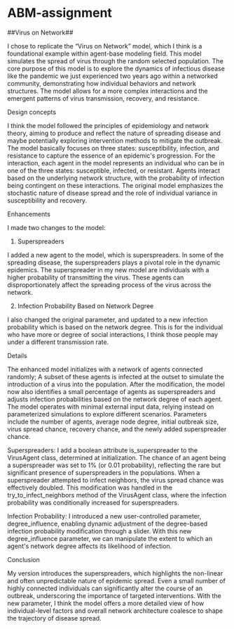 # ABM-assignment

##Virus on Network##


I chose to replicate the “Virus on Network” model, which I think is a foundational example within agent-base modeling field. This model simulates the spread of virus through the random selected population. The core purpose of this model is to explore the dynamics of infectious disease like the pandemic we just experienced two years ago within a networked community, demonstrating how individual behaviors and network structures. The model allows for a more complex interactions and the emergent patterns of virus transmission, recovery, and resistance.

Design concepts

I think the model followed the principles of epidemiology and network theory, aiming to produce and reflect the nature of spreading disease and maybe potentially exploring intervention methods to mitigate the outbreak. The model basically focuses on three states: susceptibility, infection, and resistance to capture the essence of an epidemic's progression. For the interaction, each agent in the model represents an individual who can be in one of the three states: susceptible, infected, or resistant. Agents interact based on the underlying network structure, with the probability of infection being contingent on these interactions. The original model emphasizes the stochastic nature of disease spread and the role of individual variance in susceptibility and recovery.

Enhancements

I made two changes to the model:

1.	Superspreaders

I added a new agent to the model, which is superspreaders. In some of the spreading disease, the superspreaders plays a pivotal role in the dynamic epidemics. The superspreader in my new model are individuals with a higher probability of transmitting the virus. These agents can disproportionately affect the spreading process of the virus across the network.

2.	Infection Probability Based on Network Degree

I also changed the original parameter, and updated to a new infection probability which is based on the network degree. This is for the individual who have more or degree of social interactions, I think those people may under a different transmission rate.

Details

The enhanced model initializes with a network of agents connected randomly; A subset of these agents is infected at the outset to simulate the introduction of a virus into the population. After the modification, the model now also identifies a small percentage of agents as superspreaders and adjusts infection probabilities based on the network degree of each agent. The model operates with minimal external input data, relying instead on parameterized simulations to explore different scenarios. Parameters include the number of agents, average node degree, initial outbreak size, virus spread chance, recovery chance, and the newly added superspreader chance.

Superspreaders: I add a boolean attribute is_superspreader to the VirusAgent class, determined at initialization. The chance of an agent being a superspreader was set to 1% (or 0.01 probability), reflecting the rare but significant presence of superspreaders in the populations. When a superspreader attempted to infect neighbors, the virus spread chance was effectively doubled. This modification was handled in the try_to_infect_neighbors method of the VirusAgent class, where the infection probability was conditionally increased for superspreaders.

Infection Probability: I introduced a new user-controlled parameter, degree_influence, enabling dynamic adjustment of the degree-based infection probability modification through a slider. With this new degree_influence parameter, we can manipulate the extent to which an agent's network degree affects its likelihood of infection. 


Conclusion

My version introduces the superspreaders, which highlights the non-linear and often unpredictable nature of epidemic spread. Even a small number of highly connected individuals can significantly alter the course of an outbreak, underscoring the importance of targeted interventions. With the new parameter, I think the model offers a more detailed view of how individual-level factors and overall network architecture coalesce to shape the trajectory of disease spread.
